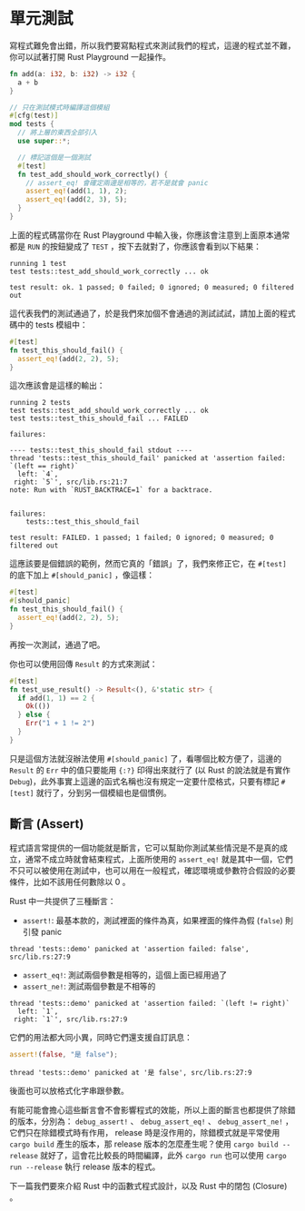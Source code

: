 單元測試
========

寫程式難免會出錯，所以我們要寫點程式來測試我們的程式，這邊的程式並不難，你可以試著打開 Rust Playground 一起操作。

```rust
fn add(a: i32, b: i32) -> i32 {
  a + b
}

// 只在測試模式時編譯這個模組
#[cfg(test)]
mod tests {
  // 將上層的東西全部引入
  use super::*;

  // 標記這個是一個測試
  #[test]
  fn test_add_should_work_correctly() {
    // assert_eq! 會確定兩邊是相等的，若不是就會 panic
    assert_eq!(add(1, 1), 2);
    assert_eq!(add(2, 3), 5);
  }
}
```

上面的程式碼當你在 Rust Playground 中輸入後，你應該會注意到上面原本通常都是 `RUN` 的按鈕變成了 `TEST` ，按下去就對了，你應該會看到以下結果：  

```plain
running 1 test
test tests::test_add_should_work_correctly ... ok

test result: ok. 1 passed; 0 failed; 0 ignored; 0 measured; 0 filtered out
```

這代表我們的測試通過了，於是我們來加個不會通過的測試試試，請加上面的程式碼中的 tests 模組中：  

```rust
#[test]
fn test_this_should_fail() {
  assert_eq!(add(2, 2), 5);
}
```

這次應該會是這樣的輸出：

```plain
running 2 tests
test tests::test_add_should_work_correctly ... ok
test tests::test_this_should_fail ... FAILED

failures:

---- tests::test_this_should_fail stdout ----
thread 'tests::test_this_should_fail' panicked at 'assertion failed: `(left == right)`
  left: `4`,
 right: `5`', src/lib.rs:21:7
note: Run with `RUST_BACKTRACE=1` for a backtrace.


failures:
    tests::test_this_should_fail

test result: FAILED. 1 passed; 1 failed; 0 ignored; 0 measured; 0 filtered out
```

這應該要是個錯誤的範例，然而它真的「錯誤」了，我們來修正它，在  `#[test]` 的底下加上 `#[should_panic]` ，像這樣：  

```rust
#[test]
#[should_panic]
fn test_this_should_fail() {
  assert_eq!(add(2, 2), 5);
}
```

再按一次測試，通過了吧。

你也可以使用回傳 `Result` 的方式來測試：

```rust
#[test]
fn test_use_result() -> Result<(), &'static str> {
  if add(1, 1) == 2 {
    Ok(())
  } else {
    Err("1 + 1 != 2")
  }
}
```

只是這個方法就沒辦法使用 `#[should_panic]` 了，看哪個比較方便了，這邊的 `Result` 的 `Err` 中的值只要能用 `{:?}` 印得出來就行了 (以 Rust 的說法就是有實作 `Debug`)，此外事實上這邊的函式名稱也沒有規定一定要什麼格式，只要有標記 `#[test]` 就行了，分到另一個模組也是個慣例。

斷言 (Assert)
-------------

程式語言常提供的一個功能就是斷言，它可以幫助你測試某些情況是不是真的成立，通常不成立時就會結束程式，上面所使用的 `assert_eq!` 就是其中一個，它們不只可以被使用在測試中，也可以用在一般程式，確認環境或參數符合假設的必要條件，比如不該用任何數除以 0 。

Rust 中一共提供了三種斷言：

- `assert!`: 最基本款的，測試裡面的條件為真，如果裡面的條件為假 (`false`) 則引發 panic

```plain
thread 'tests::demo' panicked at 'assertion failed: false', src/lib.rs:27:9
```

- `assert_eq!`: 測試兩個參數是相等的，這個上面已經用過了
- `assert_ne!`: 測試兩個參數是不相等的

```plain
thread 'tests::demo' panicked at 'assertion failed: `(left != right)`
  left: `1`,
 right: `1`', src/lib.rs:27:9
```

它們的用法都大同小異，同時它們還支援自訂訊息：

```rust
assert!(false, "是 false");
```

```plain
thread 'tests::demo' panicked at '是 false', src/lib.rs:27:9
```

後面也可以放格式化字串跟參數。

有能可能會擔心這些斷言會不會影響程式的效能，所以上面的斷言也都提供了除錯的版本，分別為： `debug_assert!` 、 `debug_assert_eq!` 、 `debug_assert_ne!` ，它們只在除錯模式時有作用， release 時是沒作用的，除錯模式就是平常使用 `cargo build` 產生的版本，那 release 版本的怎麼產生呢？使用 `cargo build --release` 就好了，這會花比較長的時間編譯，此外 `cargo run` 也可以使用 `cargo run --release` 執行 release 版本的程式。

下一篇我們要來介紹 Rust 中的函數式程式設計，以及 Rust 中的閉包 (Closure) 。
